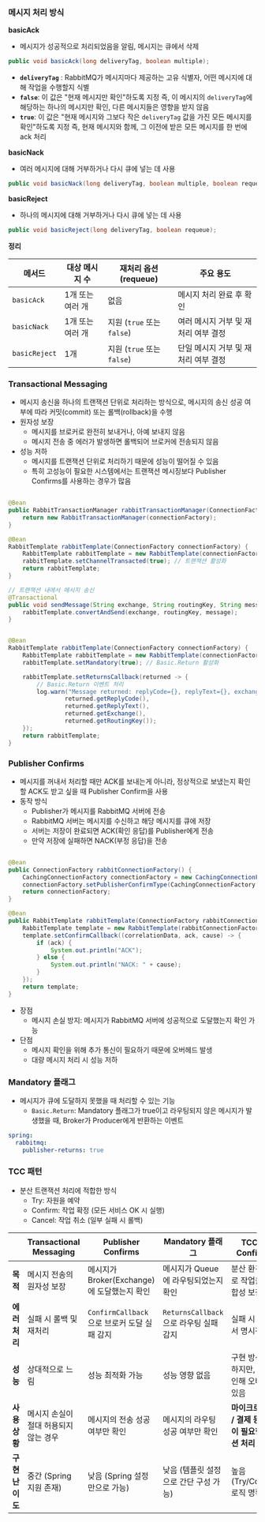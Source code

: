### 메시지 처리 방식

**basicAck**

* 메시지가 성공적으로 처리되었음을 알림, 메시지는 큐에서 삭제

```java
public void basicAck(long deliveryTag, boolean multiple);
```

- **`deliveryTag`** : RabbitMQ가 메시지마다 제공하는 고유 식별자, 어떤 메시지에 대해 작업을 수행할지 식별
- **`false`**: 이 값은 "현재 메시지만 확인"하도록 지정 즉, 이 메시지의 `deliveryTag`에 해당하는 하나의 메시지만 확인, 다른 메시지들은 영향을 받지 않음
- **`true`**: 이 값은 "현재 메시지와 그보다 작은 `deliveryTag` 값을 가진 모든 메시지를 확인"하도록 지정 즉, 현재 메시지와 함께, 그 이전에 받은 모든 메시지를 한 번에 ack 처리

**basicNack**

* 여러 메시지에 대해 거부하거나 다시 큐에 넣는 데 사용

```java
public void basicNack(long deliveryTag, boolean multiple, boolean requeue);
```

**basicReject**

* 하나의 메시지에 대해 거부하거나 다시 큐에 넣는 데 사용

```java
public void basicReject(long deliveryTag, boolean requeue);
```

**정리**

| 메서드           | 대상 메시지 수   | 재처리 옵션 (requeue)       | 주요 용도                 |
|---------------|------------|------------------------|-----------------------|
| `basicAck`    | 1개 또는 여러 개 | 없음                     | 메시지 처리 완료 후 확인        |
| `basicNack`   | 1개 또는 여러 개 | 지원 (`true` 또는 `false`) | 여러 메시지 거부 및 재처리 여부 결정 |
| `basicReject` | 1개         | 지원 (`true` 또는 `false`) | 단일 메시지 거부 및 재처리 여부 결정 |

### Transactional Messaging

* 메시지 송신을 하나의 트랜잭션 단위로 처리하는 방식으로, 메시지의 송신 성공 여부에 따라 커밋(commit) 또는 롤백(rollback)을 수행
* 원자성 보장
  * 메시지를 브로커로 완전히 보내거나, 아예 보내지 않음
  * 메시지 전송 중 에러가 발생하면 롤백되어 브로커에 전송되지 않음
* 성능 저하
  * 메시지를 트랜잭션 단위로 처리하기 때문에 성능이 떨어질 수 있음
  * 특히 고성능이 필요한 시스템에서는 트랜잭션 메시징보다 Publisher Confirms를 사용하는 경우가 많음

```java

@Bean
public RabbitTransactionManager rabbitTransactionManager(ConnectionFactory connectionFactory) {
    return new RabbitTransactionManager(connectionFactory);
}

@Bean
RabbitTemplate rabbitTemplate(ConnectionFactory connectionFactory) {
    RabbitTemplate rabbitTemplate = new RabbitTemplate(connectionFactory);
    rabbitTemplate.setChannelTransacted(true); // 트랜잭션 활성화
    return rabbitTemplate;
}

// 트랜잭션 내에서 메시지 송신
@Transactional
public void sendMessage(String exchange, String routingKey, String message) {
    rabbitTemplate.convertAndSend(exchange, routingKey, message);
}
```

```java

@Bean
RabbitTemplate rabbitTemplate(ConnectionFactory connectionFactory) {
    RabbitTemplate rabbitTemplate = new RabbitTemplate(connectionFactory);
    rabbitTemplate.setMandatory(true); // Basic.Return 활성화

    rabbitTemplate.setReturnsCallback(returned -> {
        // Basic.Return 이벤트 처리
        log.warn("Message returned: replyCode={}, replyText={}, exchange={}, routingKey={}",
                returned.getReplyCode(),
                returned.getReplyText(),
                returned.getExchange(),
                returned.getRoutingKey());
    });
    return rabbitTemplate;
}
```

### Publisher Confirms

* 메시지를 꺼내서 처리할 때만 ACK를 보내는게 아니라, 정상적으로 보냈는지 확인할 ACK도 받고 싶을 때 Publisher Confirm을 사용
* 동작 방식
    * Publisher가 메시지를 RabbitMQ 서버에 전송
    * RabbitMQ 서버는 메시지를 수신하고 해당 메시지를 큐에 저장
    * 서버는 저장이 완료되면 ACK(확인 응답)를 Publisher에게 전송
    * 만약 저장에 실패하면 NACK(부정 응답)을 전송

```java

@Bean
public ConnectionFactory rabbitConnectionFactory() {
    CachingConnectionFactory connectionFactory = new CachingConnectionFactory("localhost", 5672);
    connectionFactory.setPublisherConfirmType(CachingConnectionFactory.ConfirmType.CORRELATED);
    return connectionFactory;
}

@Bean
public RabbitTemplate rabbitTemplate(ConnectionFactory rabbitConnectionFactory) {
    RabbitTemplate template = new RabbitTemplate(rabbitConnectionFactory);
    template.setConfirmCallback((correlationData, ack, cause) -> {
        if (ack) {
            System.out.println("ACK");
        } else {
            System.out.println("NACK: " + cause);
        }
    });
    return template;
}
```

* 장점
    * 메시지 손실 방지: 메시지가 RabbitMQ 서버에 성공적으로 도달했는지 확인 가능
* 단점
    * 메시지 확인을 위해 추가 통신이 필요하기 때문에 오버헤드 발생
    * 대량 메시지 처리 시 성능 저하

### Mandatory 플래그

* 메시지가 큐에 도달하지 못했을 때 처리할 수 있는 기능
  * `Basic.Return`: Mandatory 플래그가 true이고 라우팅되지 않은 메시지가 발생했을 때, Broker가 Producer에게 반환하는 이벤트

```yaml
spring:
  rabbitmq:
    publisher-returns: true
```

### TCC 패턴

- 분산 트랜잭션 처리에 적합한 방식
    - Try: 자원을 예약
    - Confirm: 작업 확정 (모든 서비스 OK 시 실행)
    - Cancel: 작업 취소 (일부 실패 시 롤백)

|            | **Transactional Messaging** | **Publisher Confirms**           | **Mandatory 플래그**             | **TCC 패턴 (Try-Confirm-Cancel)**                |
|------------|-----------------------------|----------------------------------|-------------------------------|------------------------------------------------|
| **목적**     | 메시지 전송의 원자성 보장              | 메시지가 Broker(Exchange)에 도달했는지 확인  | 메시지가 Queue에 라우팅되었는지 확인        | 분산 환경에서 단계별로 작업을 분리하여 정합성 보장                   |
| **에러 처리**  | 실패 시 롤백 및 재처리               | `ConfirmCallback`으로 브로커 도달 실패 감지 | `ReturnsCallback`으로 라우팅 실패 감지 | 실패 시 `Cancel` 단계에서 명시적 롤백 수행                   |
| **성능**     | 상대적으로 느림                    | 성능 최적화 가능                        | 성능 영향 없음                      | 구현 방식에 따라 유연하지만, 다단계 처리로 인해 오버헤드 가능성 있음        |
| **사용 상황**  | 메시지 손실이 절대 허용되지 않는 경우       | 메시지의 전송 성공 여부만 확인                | 메시지의 라우팅 성공 여부만 확인            | **마이크로서비스 / 예약 / 결제 등 단계적 확정이 필요한 분산 트랜잭션 처리** |
| **구현 난이도** | 중간 (Spring 지원 존재)           | 낮음 (Spring 설정만으로 가능)             | 낮음 (템플릿 설정으로 간단 구성 가능)        | 높음 (Try/Confirm/Cancel 로직 명확히 나눠야 함)           |


